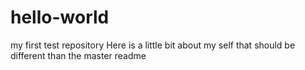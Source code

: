 # hello-world
my first test repository
Here is a little bit about my self that should be different than the master readme
